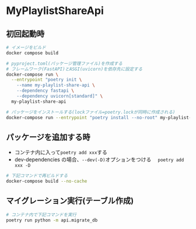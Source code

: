 # MyPlaylistShareApi

## 初回起動時
```sh
# イメージをビルド
docker compose build

# pyproject.toml(パッケージ管理ファイル)を作成する
# フレームワーク(FastAPI)とASGI(uvicorn)を依存先に設定する
docker-compose run \
  --entrypoint "poetry init \
    --name my-playlist-share-api \
    --dependency fastapi \
    --dependency uvicorn[standard]" \
  my-playlist-share-api

# パッケージをインストールする(lockファイル=poetry.lockが同時に作成される)
docker-compose run --entrypoint "poetry install --no-root" my-playlist-share-api
```
## パッケージを追加する時
* コンテナ内に入って`poetry add xxx`する
* dev-dependencies の場合、`--dev(-D)`オプションをつける
　`poetry add xxx -D`
```sh
# 下記コマンドで再ビルドする
docker-compose build --no-cache
```

## マイグレーション実行(テーブル作成)
```sh
# コンテナ内で下記コマンドを実行
poetry run python -m api.migrate_db
```